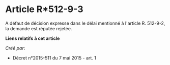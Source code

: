 # Article R*512-9-3

A défaut de décision expresse dans le délai mentionné à l'article R. 512-9-2, la demande est réputée rejetée.

**Liens relatifs à cet article**

_Créé par_:

  - Décret n°2015-511 du 7 mai 2015 - art. 1
